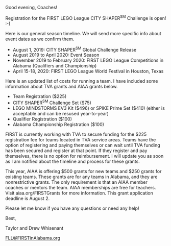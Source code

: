 Good evening, Coaches!

Registration for the FIRST LEGO League CITY SHAPER<sup>SM</sup> Challenge is open! :-)

Here is our general season timeline. We will send more specific info about event dates as we confirm them.
- August 1, 2019: CITY SHAPER<sup>SM</sup> Global Challenge Release
- August 2019 to April 2020: Event Season
- November 2019 to February 2020: FIRST LEGO League Competitions in Alabama (Qualifiers and Championship)
- April 15-18, 2020: FIRST LEGO League World Festival in Houston, Texas

Here is an updated list of costs for running a team. I have included some information about TVA grants and AIAA grants below.
- Team Registration (\$225)
- CITY SHAPER<sup>SM</sup> Challenge Set (\$75)
- LEGO MINDSTORMS EV3 Kit (\$496) or SPIKE Prime Set (\$410) (either is acceptable and can be resused year-to-year)
- Qualifier Registration (\$100)
- Alabama Championship Registration (\$100)

FIRST is currently working with TVA to secure funding for the \$225 registration fee for teams located in TVA service areas. Teams have the option of registering and paying themselves or can wait until TVA funding has been secured and register at that point.  If they register and pay themselves, there is no option for reimbursement. I will update you as soon as I am notified about the timeline and process for these grants.

This year, AIAA is offering $500 grants for new teams and \$250 grants for existing teams. These grants are for any teams in Alabama, and they are nonrestrictive grants. The only requirement is that an AIAA member coaches or mentors the team. AIAA memberships are free for teachers. Visit aiaa.org/FIRSTGrants for more information. This grant application deadline is August 2.

Please let me know if you have any questions or need any help!

Best,

Taylor and Drew Whisenant

FLL@FIRSTinAlabama.org
